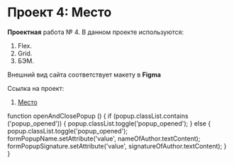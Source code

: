 # Проект 4: Место

**Проектная** работа № 4. В данном проекте используются:
1. Flex.
2. Grid.
3. БЭМ.

Внешний вид сайта соответствует макету в **Figma**

Ссылка на проект:
1. [Место](https://andreydubrovin.github.io/mesto/)


function openAndClosePopup () {
  if (popup.classList.contains ('popup_opened')) {
    popup.classList.toggle('popup_opened');
  } else {
    popup.classList.toggle('popup_opened');
    formPopupName.setAttribute('value', nameOfAuthor.textContent);
    formPopupSignature.setAttribute('value', signatureOfAuthor.textContent);
  }
}
